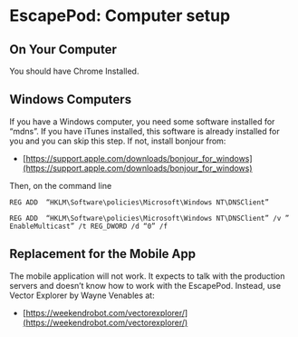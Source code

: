 # EscapePod: Computer setup 

## On Your Computer

You should have Chrome Installed.


## Windows Computers

If you have a Windows computer, you need some software installed for “mdns”.  If you have iTunes installed, this software is already installed for you and you can skip this step.  If not, install bonjour from:

* [https://support.apple.com/downloads/bonjour_for_windows](https://support.apple.com/downloads/bonjour_for_windows)

Then, on the command line


    REG ADD  “HKLM\Software\policies\Microsoft\Windows NT\DNSClient”

    REG ADD  “HKLM\Software\policies\Microsoft\Windows NT\DNSClient” /v ” EnableMulticast” /t REG_DWORD /d “0” /f



## Replacement for the Mobile App

The mobile application will not work.  It expects to talk with the production servers and doesn’t know how to work with the EscapePod.  Instead, use Vector Explorer by Wayne Venables at:

* [https://weekendrobot.com/vectorexplorer/](https://weekendrobot.com/vectorexplorer/)

